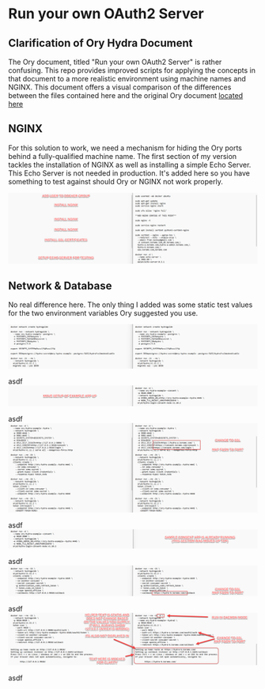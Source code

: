 # Run your own OAuth2 Server

## Clarification of Ory Hydra Document

The Ory document, titled "Run your own OAuth2 Server" is rather confusing.  This repo provides improved scripts for applying the concepts in that document to a more realistic environment using machine names and NGINX.  This document offers a visual comparison of the differences between the files contained here and the original Ory document [located here](https://www.ory.sh/run-oauth2-server-open-source-api-security/)

## NGINX

For this solution to work, we need a mechanism for hiding the Ory ports behind a fully-qualified machine name.  The first section of my version tackles the installation of NGINX as well as installing a simple Echo Server.  This Echo Server is not needed in production.  It's added here so you have something to test against should Ory or NGINX not work properly.

![comparison-001](./assets/img/comparison-001.png)

## Network & Database

No real difference here.  The only thing I added was some static test values for the two environment variables Ory suggested you use.

![comparison-002](./assets/img/comparison-002.png)

asdf
![comparison-003](./assets/img/comparison-003.png)

asdf
![comparison-004](./assets/img/comparison-004.png)

asdf
![comparison-005](./assets/img/comparison-005.png)

asdf
![comparison-006](./assets/img/comparison-006.png)

asdf
![comparison-007](./assets/img/comparison-007.png)

asdf
